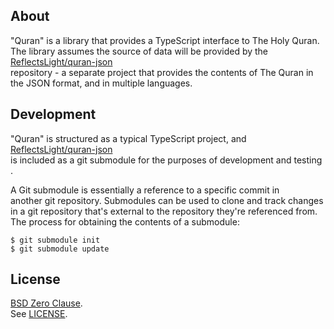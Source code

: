 ## About

"Quran" is a library that provides a TypeScript interface to The Holy Quran. <br>
The library assumes the source of data will be provided by the
[ReflectsLight/quran-json](https://github.com/ReflectsLight/quran-json) <br>
repository - a separate project that provides the contents of The Quran in <br>
the JSON format, and in multiple languages.

## Development

"Quran" is structured as a typical TypeScript project, and
[ReflectsLight/quran-json](https://github.com/ReflectsLight/quran-json) <br>
is included as a git submodule for the purposes of development and testing <br>.

A Git submodule is essentially a reference to a specific commit in <br>
another git repository. Submodules can be used to clone and track changes <br>
in a git repository that's external to the repository they're referenced from. <br>
The process for obtaining the contents of a submodule:

    $ git submodule init
    $ git submodule update

## License

[BSD Zero Clause](https://choosealicense.com/licenses/0bsd/).
<br>
See [LICENSE](./LICENSE).

